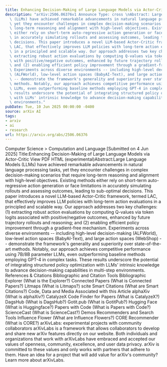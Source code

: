 ```yaml
---
title: Enhancing Decision-Making of Large Language Models via Actor-Critic
description: "arXiv:2506.06376v1 Announce Type: cross \nAbstract: Large Language Models\
  \ (LLMs) have achieved remarkable advancements in natural language processing tasks,\
  \ yet they encounter challenges in complex decision-making scenarios that require\
  \ long-term reasoning and alignment with high-level objectives. Existing methods\
  \ either rely on short-term auto-regressive action generation or face limitations\
  \ in accurately simulating rollouts and assessing outcomes, leading to sub-optimal\
  \ decisions. This paper introduces a novel LLM-based Actor-Critic framework, termed\
  \ LAC, that effectively improves LLM policies with long-term action evaluations\
  \ in a principled and scalable way. Our approach addresses two key challenges: (1)\
  \ extracting robust action evaluations by computing Q-values via token logits associated\
  \ with positive/negative outcomes, enhanced by future trajectory rollouts and reasoning;\
  \ and (2) enabling efficient policy improvement through a gradient-free mechanism.\
  \ Experiments across diverse environments -- including high-level decision-making\
  \ (ALFWorld), low-level action spaces (BabyAI-Text), and large action spaces (WebShop)\
  \ -- demonstrate the framework's generality and superiority over state-of-the-art\
  \ methods. Notably, our approach achieves competitive performance using 7B/8B parameter\
  \ LLMs, even outperforming baseline methods employing GPT-4 in complex tasks. These\
  \ results underscore the potential of integrating structured policy optimization\
  \ with LLMs' intrinsic knowledge to advance decision-making capabilities in multi-step\
  \ environments."
pubDate: Tue, 10 Jun 2025 00:00:00 -0400
source: arXiv AI
tags:
- arxiv
- ai
- research
url: https://arxiv.org/abs/2506.06376
---
```


Computer Science > Computation and Language
[Submitted on 4 Jun 2025]
Title:Enhancing Decision-Making of Large Language Models via Actor-Critic
View PDF HTML (experimental)Abstract:Large Language Models (LLMs) have achieved remarkable advancements in natural language processing tasks, yet they encounter challenges in complex decision-making scenarios that require long-term reasoning and alignment with high-level objectives. Existing methods either rely on short-term auto-regressive action generation or face limitations in accurately simulating rollouts and assessing outcomes, leading to sub-optimal decisions. This paper introduces a novel LLM-based Actor-Critic framework, termed LAC, that effectively improves LLM policies with long-term action evaluations in a principled and scalable way. Our approach addresses two key challenges: (1) extracting robust action evaluations by computing Q-values via token logits associated with positive/negative outcomes, enhanced by future trajectory rollouts and reasoning; and (2) enabling efficient policy improvement through a gradient-free mechanism. Experiments across diverse environments -- including high-level decision-making (ALFWorld), low-level action spaces (BabyAI-Text), and large action spaces (WebShop) -- demonstrate the framework's generality and superiority over state-of-the-art methods. Notably, our approach achieves competitive performance using 7B/8B parameter LLMs, even outperforming baseline methods employing GPT-4 in complex tasks. These results underscore the potential of integrating structured policy optimization with LLMs' intrinsic knowledge to advance decision-making capabilities in multi-step environments.
References & Citations
Bibliographic and Citation Tools
Bibliographic Explorer (What is the Explorer?)
Connected Papers (What is Connected Papers?)
Litmaps (What is Litmaps?)
scite Smart Citations (What are Smart Citations?)
Code, Data and Media Associated with this Article
alphaXiv (What is alphaXiv?)
CatalyzeX Code Finder for Papers (What is CatalyzeX?)
DagsHub (What is DagsHub?)
Gotit.pub (What is GotitPub?)
Hugging Face (What is Huggingface?)
Papers with Code (What is Papers with Code?)
ScienceCast (What is ScienceCast?)
Demos
Recommenders and Search Tools
Influence Flower (What are Influence Flowers?)
CORE Recommender (What is CORE?)
arXivLabs: experimental projects with community collaborators
arXivLabs is a framework that allows collaborators to develop and share new arXiv features directly on our website.
Both individuals and organizations that work with arXivLabs have embraced and accepted our values of openness, community, excellence, and user data privacy. arXiv is committed to these values and only works with partners that adhere to them.
Have an idea for a project that will add value for arXiv's community? Learn more about arXivLabs.